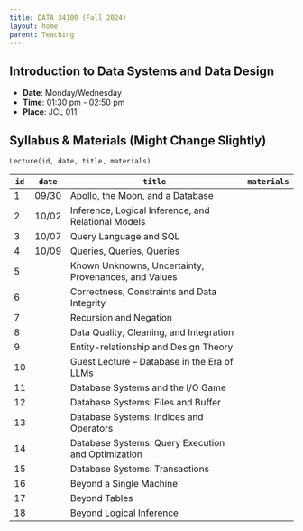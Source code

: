```yaml
---
title: DATA 34100 (Fall 2024)
layout: home
parent: Teaching
---
```


## Introduction to Data Systems and Data Design

- **Date**: Monday/Wednesday
- **Time**: 01:30 pm - 02:50 pm
- **Place**: JCL	011

## Syllabus & Materials (Might Change Slightly)

```
Lecture(id, date, title, materials)
```

| `id` | `date` | `title` | `materials` |
|------|--------|---------|-------------|
| 1    | 09/30  | Apollo, the Moon, and a Database |      |
| 2    | 10/02  | Inference, Logical Inference, and Relational Models |      |
| 3    | 10/07  | Query Language and SQL |      |
| 4    | 10/09  | Queries, Queries, Queries        |      |
| 5    |        | Known Unknowns, Uncertainty, Provenances, and Values |      |
| 6    |        | Correctness, Constraints and Data Integrity |      |
| 7    |        | Recursion and Negation |      |
| 8    |        | Data Quality, Cleaning, and Integration |      |
| 9    |        | Entity-relationship and Design Theory |      |
| 10   |        | Guest Lecture – Database in the Era of LLMs |      |
| 11   |        | Database Systems and the I/O Game |      |
| 12   |        | Database Systems: Files and Buffer |      |
| 13   |        | Database Systems: Indices and Operators |      |
| 14   |        | Database Systems: Query Execution and Optimization |      |
| 15   |        | Database Systems: Transactions |      |
| 16   |        | Beyond a Single Machine |      |
| 17   |        | Beyond Tables |      |
| 18   |        | Beyond Logical Inference |      |
